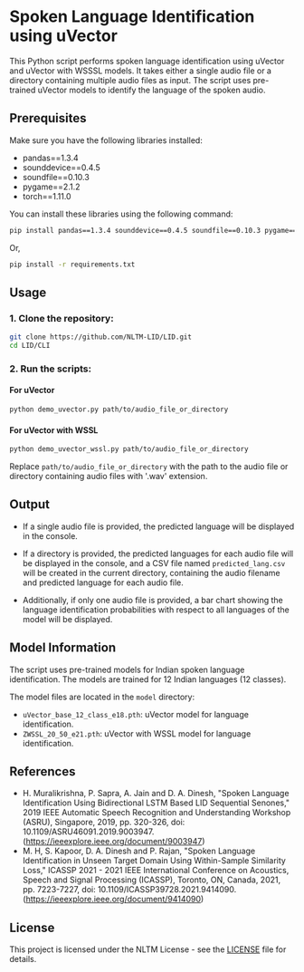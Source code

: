 
# Spoken Language Identification using uVector

This Python script performs spoken language identification using uVector and uVector with WSSSL models. It takes either a single audio file or a directory containing multiple audio files as input. The script uses pre-trained uVector models to identify the language of the spoken audio.

## Prerequisites

Make sure you have the following libraries installed:

- pandas==1.3.4
- sounddevice==0.4.5
- soundfile==0.10.3
- pygame==2.1.2
- torch==1.11.0

You can install these libraries using the following command:

```bash
pip install pandas==1.3.4 sounddevice==0.4.5 soundfile==0.10.3 pygame==2.1.2 torch==1.11.0 matplotlib==3.4.3
```
Or,

```bash
pip install -r requirements.txt
```

## Usage

### 1. Clone the repository:

```bash
git clone https://github.com/NLTM-LID/LID.git
cd LID/CLI
```

### 2. Run the scripts:

#### For uVector
```bash
python demo_uvector.py path/to/audio_file_or_directory
```
#### For uVector with WSSL
```bash
python demo_uvector_wssl.py path/to/audio_file_or_directory
```

Replace `path/to/audio_file_or_directory` with the path to the audio file or directory containing audio files with '.wav' extension.

## Output

- If a single audio file is provided, the predicted language will be displayed in the console.

- If a directory is provided, the predicted languages for each audio file will be displayed in the console, and a CSV file named `predicted_lang.csv` will be created in the current directory, containing the audio filename and predicted language for each audio file.

- Additionally, if only one audio file is provided, a bar chart showing the language identification probabilities with respect to all languages of the model will be displayed.

## Model Information

The script uses pre-trained models for Indian spoken language identification. The models are trained for 12 Indian languages (12 classes).

The model files are located in the `model` directory:

- `uVector_base_12_class_e18.pth`: uVector model for language identification.
- `ZWSSL_20_50_e21.pth`: uVector with WSSL model for language identification.

## References

- H. Muralikrishna, P. Sapra, A. Jain and D. A. Dinesh, "Spoken Language Identification Using Bidirectional LSTM Based LID Sequential Senones," 2019 IEEE Automatic Speech Recognition and Understanding Workshop (ASRU), Singapore, 2019, pp. 320-326, doi: 10.1109/ASRU46091.2019.9003947.(https://ieeexplore.ieee.org/document/9003947)
- M. H, S. Kapoor, D. A. Dinesh and P. Rajan, "Spoken Language Identification in Unseen Target Domain Using Within-Sample Similarity Loss," ICASSP 2021 - 2021 IEEE International Conference on Acoustics, Speech and Signal Processing (ICASSP), Toronto, ON, Canada, 2021, pp. 7223-7227, doi: 10.1109/ICASSP39728.2021.9414090.(https://ieeexplore.ieee.org/document/9414090)

## License

This project is licensed under the NLTM License - see the [LICENSE](../LICENSE) file for details.
